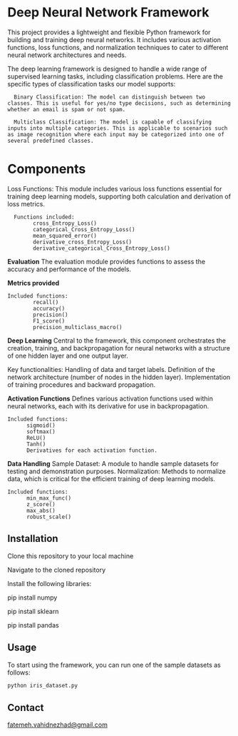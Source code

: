 # Deep Neural Network Framework

This project provides a lightweight and flexible Python framework for building and training deep neural networks.
It includes various activation functions, loss functions, and normalization techniques to cater to different neural network architectures and needs.

The deep learning framework is designed to handle a wide range of supervised learning tasks, including classification problems. Here are the specific types of classification tasks our model supports:

      Binary Classification: The model can distinguish between two classes. This is useful for yes/no type decisions, such as determining whether an email is spam or not spam.
      
      Multiclass Classification: The model is capable of classifying inputs into multiple categories. This is applicable to scenarios such as image recognition where each input may be categorized into one of       several predefined classes.


# Components
Loss Functions:
This module includes various loss functions essential for training deep learning models, supporting both calculation and derivation of loss metrics.

      Functions included:
            cross_Entropy_Loss()
            categorical_Cross_Entropy_Loss()
            mean_squared_error()
            derivative_cross_Entropy_Loss()
            derivative_categorical_Cross_Entropy_Loss()
**Evaluation**
The evaluation module provides functions to assess the accuracy and performance of the models.

**Metrics provided**

    Included functions:
            recall()
            accuracy()
            precision()
            F1_score()
            precision_multiclass_macro()

**Deep Learning**
Central to the framework, this component orchestrates the creation, training, and backpropagation for neural networks with a structure of one hidden layer and one output layer.

Key functionalities:
Handling of data and target labels.
Definition of the network architecture (number of nodes in the hidden layer).
Implementation of training procedures and backward propagation.


**Activation Functions**
Defines various activation functions used within neural networks, each with its derivative for use in backpropagation.

    Included functions:
          sigmoid()
          softmax()
          ReLU()
          Tanh()
          Derivatives for each activation function.
    
**Data Handling**
   Sample Dataset: A module to handle sample datasets for testing and demonstration purposes.
    Normalization: Methods to normalize data, which is critical for the efficient training of deep learning models.
    
    Included functions:
          min_max_func()
          z_score()
          max_abs()
          robust_scale()

## Installation

Clone this repository to your local machine

Navigate to the cloned repository

Install the following libraries:

 pip install numpy
 
 pip install sklearn
 
 pip install pandas
 

## Usage

To start using the framework, you can run one of the sample datasets as follows:

```bash
python iris_dataset.py
```

## Contact
fatemeh.vahidnezhad@gmail.com
